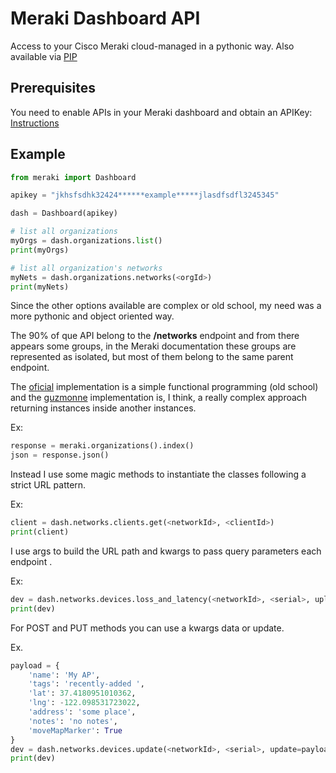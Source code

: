 # Meraki Dashboard API

Access  to your Cisco Meraki cloud-managed in a pythonic way.  Also available via [PIP](https://pypi.org/project/meraki-dashboard-api/)

## Prerequisites
You need to enable APIs in your Meraki dashboard and obtain an APIKey:  [Instructions](https://documentation.meraki.com/zGeneral_Administration/Other_Topics/The_Cisco_Meraki_Dashboard_API) 

## Example

```python
from meraki import Dashboard

apikey = "jkhsfsdhk32424******example*****jlasdfsdfl3245345"

dash = Dashboard(apikey)

# list all organizations
myOrgs = dash.organizations.list()
print(myOrgs)

# list all organization's networks
myNets = dash.organizations.networks(<orgId>)
print(myNets)

```


Since the other options available are complex or old school, my need was a more pythonic and object oriented way.

The 90% of que API belong to the **/networks** endpoint and from there appears some groups, in the Meraki documentation these groups are represented as isolated, but  most of them belong to the same parent endpoint.

The [oficial](https://github.com/meraki/dashboard-api-python) implementation is a simple functional programming (old school) and the [guzmonne](https://github.com/guzmonne/meraki_api) implementation is, I think, a really complex approach returning instances inside another instances.

Ex:
```python
response = meraki.organizations().index()
json = response.json()
```

Instead I use some magic methods to instantiate the classes following a strict URL pattern.

Ex:
```python
client = dash.networks.clients.get(<networkId>, <clientId>)
print(client)
```

I use args to build the URL path and kwargs to pass query parameters each endpoint .

Ex:
```python
dev = dash.networks.devices.loss_and_latency(<networkId>, <serial>, uplink=‘wan1’, ip=‘1.2.3.4’, timespan=7200)
print(dev)
```

For POST and PUT methods you can use a kwargs data or update.

Ex.
```python
payload = {
	'name': 'My AP',
	'tags': 'recently-added ',
	'lat': 37.4180951010362,
	'lng': -122.098531723022,
	'address': 'some place',
	'notes': 'no notes',
	'moveMapMarker': True
}
dev = dash.networks.devices.update(<networkId>, <serial>, update=payload)
print(dev)
```
